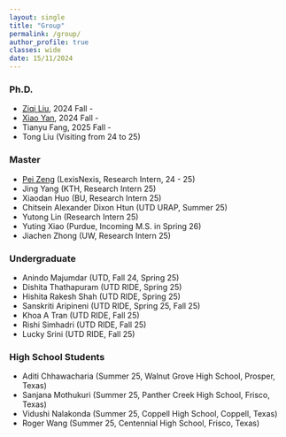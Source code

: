 ```yaml
---
layout: single
title: "Group"
permalink: /group/
author_profile: true
classes: wide
date: 15/11/2024
---
```


### Ph.D.

* [Ziqi Liu](https://scholar.google.com/citations?user=Lk6WrzsAAAAJ), 2024 Fall -
* [Xiao Yan](https://scholar.google.com/citations?user=j57Xhf4AAAAJ&hl=en), 2024 Fall -
* Tianyu Fang, 2025 Fall - 
* Tong Liu (Visiting from 24 to 25)

### Master

* [Pei Zeng](https://scholar.google.com/citations?user=hJiq7EYAAAAJ) (LexisNexis, Research Intern, 24 - 25)
* Jing Yang (KTH, Research Intern 25)
* Xiaodan Huo (BU, Research Intern 25)
* Chitsein Alexander Dixon Htun (UTD URAP, Summer 25)
* Yutong Lin (Research Intern 25)
* Yuting Xiao (Purdue, Incoming M.S. in Spring 26)
* Jiachen Zhong (UW, Research Intern 25)

### Undergraduate
* Anindo Majumdar (UTD, Fall 24, Spring 25)
* Dishita Thathapuram (UTD RIDE, Spring 25)
* Hishita Rakesh Shah (UTD RIDE, Spring 25)
* Sanskriti Aripineni (UTD RIDE, Spring 25, Fall 25)
* Khoa A Tran (UTD RIDE, Fall 25)
* Rishi Simhadri (UTD RIDE, Fall 25)
* Lucky Srini (UTD RIDE, Fall 25)

### High School Students
* Aditi Chhawacharia (Summer 25, Walnut Grove High School, Prosper, Texas)
* Sanjana Mothukuri (Summer 25, Panther Creek High School, Frisco, Texas)
* Vidushi Nalakonda (Summer 25, Coppell High School, Coppell, Texas)
* Roger Wang (Summer 25, Centennial High School, Frisco, Texas)